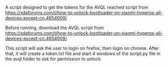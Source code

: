 A script designed to get the tokens for the AVQL reached script from https://xdaforums.com/t/how-to-unlock-bootloader-on-xiaomi-hyperos-all-devices-except-cn.4654009/

Before running, download the AVQL script from https://xdaforums.com/t/how-to-unlock-bootloader-on-xiaomi-hyperos-all-devices-except-cn.4654009/.

This script will ask the user to login on firefox, then login on chrome. After that, it will create a token.txt file and start 4 windows of the script.py file in the avql folder to ask for permission to unlock.
